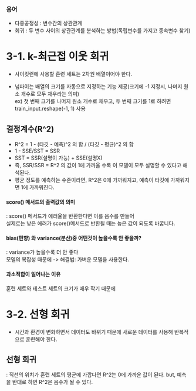 ### 용어
- 다중공정성 : 변수간의 상관관계
- 회귀 : 두 변수 사이의 상관관계를 분석하는 방법(독립변수를 가지고 종속변수 찾기)


# 3-1. k-최근접 이웃 회귀  

- 사이킷런에 사용할 훈련 세트는 2차원 배열이어야 한다.  

- 넘파이는 배열의 크기를 자동으로 지정하는 기능 제공(크기에 -1 지정시, 나머지 원소 개수로 모두 채우라는 의미)  
  ex) 첫 번째 크기를 나머지 원소 개수로 채우고, 두 번째 크기를 1로 하려면 train_input.reshape(-1, 1) 사용

## 결정계수(R^2)
- R^2 = 1 - (타깃 - 예측)^2 의 합 / (타깃 - 평균)^2 의 합
- 1 - SSE/SST = SSR
- SST = SSR(설명이 가능) + SSE(설명X)
- 즉, SSR/SSR = R^2 의 값이 1에 가까울 수록 이 모델이 모두 설명할 수 있다고 해석된다.
- 평균 정도를 예측하는 수준이라면, R^2은 0에 가까워지고, 예측이 타깃에 가까워지면 1에 가까워진다.
  
#### score() 메서드의 출력값의 의미  
: score() 메서드가 에러율을 반환한다면 이를 음수를 만들어  
실제로는 낮은 에러가 score()메서드로 반환될 때는 높은 값이 되도록 바꿉니다.

#### bias(편향) 와 variance(분산)중 어떤것이 높을수록 안 좋을까?
: variance가 높을수록 더 안 좋다  
모델의 복잡성 때문에 -> 해결법: 가벼운 모델을 사용한다. 

#### 과소적합이 일어나는 이유
훈련 세트와 테스트 세트의 크기가 매우 작기 때문에


# 3-2. 선형 회귀
- 시간과 환경이 변화하면서 데이터도 바뀌기 때문에 새로운 데이터를 사용해 반복적으로 훈련해야 한다.

## 선형 회귀  
: 직선의 위치가 훈련 세트의 평균에 가깝다면 R^2는 0에 가까운 값이 된다.
but, 예측을 반대로 하면 R^2은 음수가 될 수 있다. 
